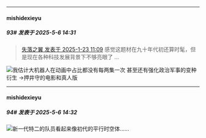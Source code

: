 ﻿
*****

####  mishidexieyu  
##### 93#       发表于 2025-5-6 14:31

<blockquote><a href="httphttps://stage1st.com/2b/forum.php?mod=redirect&amp;goto=findpost&amp;pid=67253014&amp;ptid=2155067" target="_blank">失落之翼 发表于 2025-1-23 11:09</a>
感觉这题材在九十年代初还算时髦，但是现在各种科技发展背景下不够亮眼了 ...</blockquote>
<img src="https://static.stage1st.com/image/smiley/face2017/037.png" referrerpolicy="no-referrer">我估计大机器人在动画中占比都没有每两集一次
甚至还有强化政治军事的变种衍生 →押井守的电影和真人版

*****

####  mishidexieyu  
##### 94#       发表于 2025-5-6 14:32

<img src="https://static.stage1st.com/image/smiley/face2017/067.png" referrerpolicy="no-referrer">新一代特二的队员看起来像初代的平行时空体……

